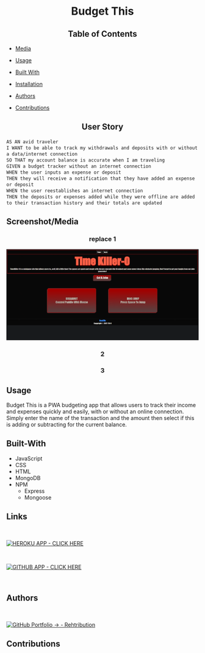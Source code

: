 <h1 align="center">Budget This</h1>

<h2 align="center">Table of Contents</h2>

- [Media](#screenshot/media)

- [Usage](#usage)

- [Built With](#built-with)

- [Installation](#links)

- [Authors](#authors)

- [Contributions](#contributions)

<h2 align="center">User Story</h2>

```
AS AN avid traveler
I WANT to be able to track my withdrawals and deposits with or without a data/internet connection
SO THAT my account balance is accurate when I am traveling 
GIVEN a budget tracker without an internet connection
WHEN the user inputs an expense or deposit
THEN they will receive a notification that they have added an expense or deposit
WHEN the user reestablishes an internet connection
THEN the deposits or expenses added while they were offline are added to their transaction history and their totals are updated
```

## Screenshot/Media

<h3 align="center">replace 1</h3>

![login-gif](https://github.com/Rehtribution/p2-TK0/blob/75666e094b6e491ff3873539ea8ebf64d7a1b364/public/media/Login.gif)

<h3 align="center">2</h3>


<h3 align="center">3</h3>



## Usage
Budget This is a PWA budgeting app that allows users to track their income and expenses quickly and easily, with or without an online connection.
Simply enter the name of the transaction and the amount then select if this is adding or subtracting for the current balance.


## Built-With

- JavaScript
- CSS
- HTML
- MongoDB
- NPM
  - Express
  - Mongoose


## Links
</br>

[![HEROKU APP - CLICK HERE](https://img.shields.io/badge/HEROKU_APP-CLICK_HERE-darkgreen?style=for-the-badge&logo=heroku)](https://budget--this.herokuapp.com/)

</br>

[![GITHUB APP - CLICK HERE](https://img.shields.io/badge/GITHUB_APP-CLICK_HERE-black?style=for-the-badge&logo=github)](https://rehtribution.github.io/19-budget-this/)

</br>

## Authors
</br>

[![GitHub Portfolio -> - Rehtribution](https://img.shields.io/badge/GitHub_Portfolio_-->-Rehtribution-darkred?style=for-the-badge)](https://github.com/Rehtribution)


## Contributions

